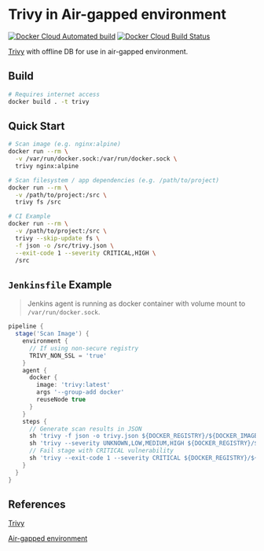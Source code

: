 # Trivy in Air-gapped environment

[![Docker Cloud Automated build](https://img.shields.io/docker/cloud/automated/deskoh/trivy)](https://hub.docker.com/r/deskoh/trivy)
[![Docker Cloud Build Status](https://img.shields.io/docker/cloud/build/deskoh/trivy)](https://hub.docker.com/r/deskoh/trivy/builds)

[Trivy](https://github.com/aquasecurity/trivy) with offline DB for use in air-gapped environment.

## Build

```sh
# Requires internet access
docker build . -t trivy
```

## Quick Start

```sh
# Scan image (e.g. nginx:alpine)
docker run --rm \
  -v /var/run/docker.sock:/var/run/docker.sock \
  trivy nginx:alpine

# Scan filesystem / app dependencies (e.g. /path/to/project)
docker run --rm \
  -v /path/to/project:/src \
  trivy fs /src

# CI Example
docker run --rm \
  -v /path/to/project:/src \
  trivy --skip-update fs \
  -f json -o /src/trivy.json \
  --exit-code 1 --severity CRITICAL,HIGH \
  /src
```

## `Jenkinsfile` Example

> Jenkins agent is running as docker container with volume mount to `/var/run/docker.sock`.

```groovy
pipeline {
  stage('Scan Image') {
    environment {
      // If using non-secure registry
      TRIVY_NON_SSL = 'true'
    }
    agent {
      docker {
        image: 'trivy:latest'
        args '--group-add docker'
        reuseNode true
      }
    }
    steps {
      // Generate scan results in JSON
      sh 'trivy -f json -o trivy.json ${DOCKER_REGISTRY}/${DOCKER_IMAGE}'
      sh 'trivy --severity UNKNOWN,LOW,MEDIUM,HIGH ${DOCKER_REGISTRY}/${DOCKER_IMAGE}'
      // Fail stage with CRITICAL vulnerability
      sh 'trivy --exit-code 1 --severity CRITICAL ${DOCKER_REGISTRY}/${DOCKER_IMAGE}'
    }
  }
}
```

## References

[Trivy](https://github.com/aquasecurity/trivy)

[Air-gapped environment](https://github.com/aquasecurity/trivy/blob/master/docs/air-gap.md)
